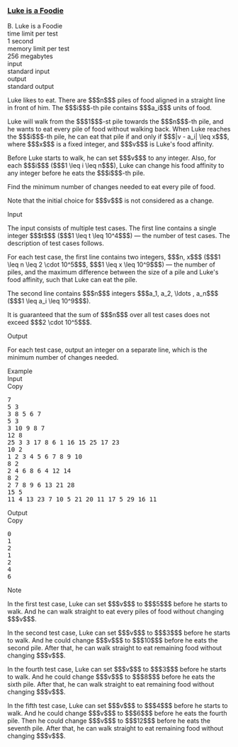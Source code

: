 <h3><a href="https://codeforces.com/contest/1704/problem/B" target="_blank" rel="noopener noreferrer">Luke is a Foodie</a></h3>

<div class="header"><div class="title">B. Luke is a Foodie</div><div class="time-limit"><div class="property-title">time limit per test</div>1 second</div><div class="memory-limit"><div class="property-title">memory limit per test</div>256 megabytes</div><div class="input-file input-standard"><div class="property-title">input</div>standard input</div><div class="output-file output-standard"><div class="property-title">output</div>standard output</div></div><div><p>Luke likes to eat. There are $$$n$$$ piles of food aligned in a straight line in front of him. The $$$i$$$-th pile contains $$$a_i$$$ units of food. </p><p>Luke will walk from the $$$1$$$-st pile towards the $$$n$$$-th pile, and he wants to eat every pile of food without walking back. When Luke reaches the $$$i$$$-th pile, he can eat that pile if and only if $$$|v - a_i| \leq x$$$, where $$$x$$$ is a fixed integer, and $$$v$$$ is Luke's food affinity.</p><p>Before Luke starts to walk, he can set $$$v$$$ to any integer. Also, for each $$$i$$$ ($$$1 \leq i \leq n$$$), Luke can <span class="tex-font-style-it">change</span> his food affinity to any integer <span class="tex-font-style-bf">before</span> he eats the $$$i$$$-th pile.</p><p>Find the minimum number of <span class="tex-font-style-it">changes</span> needed to eat every pile of food.</p><p>Note that the initial choice for $$$v$$$ is <span class="tex-font-style-bf">not</span> considered as a change.</p></div><div class="input-specification"><div class="section-title">Input</div><p>The input consists of multiple test cases. The first line contains a single integer $$$t$$$ ($$$1 \leq t \leq 10^4$$$) — the number of test cases. The description of test cases follows.</p><p>For each test case, the first line contains two integers, $$$n, x$$$ ($$$1 \leq n \leq 2 \cdot 10^5$$$, $$$1 \leq x \leq 10^9$$$) — the number of piles, and the maximum difference between the size of a pile and Luke's food affinity, such that Luke can eat the pile.</p><p>The second line contains $$$n$$$ integers $$$a_1, a_2, \ldots , a_n$$$ ($$$1 \leq a_i \leq 10^9$$$).</p><p>It is guaranteed that the sum of $$$n$$$ over all test cases does not exceed $$$2 \cdot 10^5$$$.</p></div><div class="output-specification"><div class="section-title">Output</div><p>For each test case, output an integer on a separate line, which is the minimum number of changes needed.</p></div><div class="sample-tests"><div class="section-title">Example</div><div class="sample-test"><div class="input"><div class="title">Input<div title="Copy" data-clipboard-target="#id003606525620133233" id="id00011206317283984801" class="input-output-copier">Copy</div></div><pre id="id003606525620133233"><div class="test-example-line test-example-line-even test-example-line-0">7</div><div class="test-example-line test-example-line-odd test-example-line-1">5 3</div><div class="test-example-line test-example-line-odd test-example-line-1">3 8 5 6 7</div><div class="test-example-line test-example-line-even test-example-line-2">5 3</div><div class="test-example-line test-example-line-even test-example-line-2">3 10 9 8 7</div><div class="test-example-line test-example-line-odd test-example-line-3">12 8</div><div class="test-example-line test-example-line-odd test-example-line-3">25 3 3 17 8 6 1 16 15 25 17 23</div><div class="test-example-line test-example-line-even test-example-line-4">10 2</div><div class="test-example-line test-example-line-even test-example-line-4">1 2 3 4 5 6 7 8 9 10</div><div class="test-example-line test-example-line-odd test-example-line-5">8 2</div><div class="test-example-line test-example-line-odd test-example-line-5">2 4 6 8 6 4 12 14</div><div class="test-example-line test-example-line-even test-example-line-6">8 2</div><div class="test-example-line test-example-line-even test-example-line-6">2 7 8 9 6 13 21 28</div><div class="test-example-line test-example-line-odd test-example-line-7">15 5</div><div class="test-example-line test-example-line-odd test-example-line-7">11 4 13 23 7 10 5 21 20 11 17 5 29 16 11</div></pre></div><div class="output"><div class="title">Output<div title="Copy" data-clipboard-target="#id009867916861905792" id="id009030859588834846" class="input-output-copier">Copy</div></div><pre id="id009867916861905792">0
1
2
1
2
4
6
</pre></div></div></div><div class="note"><div class="section-title">Note</div><p>In the first test case, Luke can set $$$v$$$ to $$$5$$$ before he starts to walk. And he can walk straight to eat every piles of food without changing $$$v$$$.</p><p>In the second test case, Luke can set $$$v$$$ to $$$3$$$ before he starts to walk. And he could change $$$v$$$ to $$$10$$$ before he eats the second pile. After that, he can walk straight to eat remaining food without changing $$$v$$$.</p><p>In the fourth test case, Luke can set $$$v$$$ to $$$3$$$ before he starts to walk. And he could change $$$v$$$ to $$$8$$$ before he eats the sixth pile. After that, he can walk straight to eat remaining food without changing $$$v$$$.</p><p>In the fifth test case, Luke can set $$$v$$$ to $$$4$$$ before he starts to walk. And he could change $$$v$$$ to $$$6$$$ before he eats the fourth pile. Then he could change $$$v$$$ to $$$12$$$ before he eats the seventh pile. After that, he can walk straight to eat remaining food without changing $$$v$$$.</p></div>